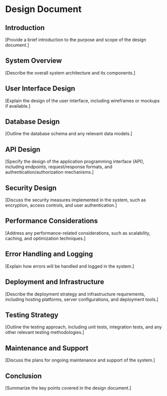 # Design Document

## Introduction
[Provide a brief introduction to the purpose and scope of the design document.]

## System Overview
[Describe the overall system architecture and its components.]

## User Interface Design
[Explain the design of the user interface, including wireframes or mockups if available.]

## Database Design
[Outline the database schema and any relevant data models.]

## API Design
[Specify the design of the application programming interface (API), including endpoints, request/response formats, and authentication/authorization mechanisms.]

## Security Design
[Discuss the security measures implemented in the system, such as encryption, access controls, and user authentication.]

## Performance Considerations
[Address any performance-related considerations, such as scalability, caching, and optimization techniques.]

## Error Handling and Logging
[Explain how errors will be handled and logged in the system.]

## Deployment and Infrastructure
[Describe the deployment strategy and infrastructure requirements, including hosting platforms, server configurations, and deployment tools.]

## Testing Strategy
[Outline the testing approach, including unit tests, integration tests, and any other relevant testing methodologies.]

## Maintenance and Support
[Discuss the plans for ongoing maintenance and support of the system.]

## Conclusion
[Summarize the key points covered in the design document.]
